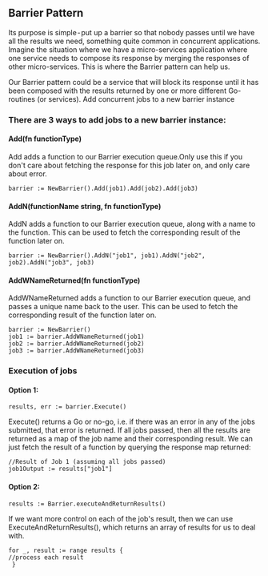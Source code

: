 ## Barrier Pattern

Its purpose is simple - put up a barrier so that nobody passes until we have all the results we need, something quite common in concurrent applications. Imagine the situation where we have a micro-services application where one service needs to compose its response by merging the responses of other micro-services. This is where the Barrier pattern can help us.

Our Barrier pattern could be a service that will block its response until it has been composed with the results returned by one or more different Go-routines (or services).
Add concurrent jobs to a new barrier instance


### There are 3 ways to add jobs to a new barrier instance:

#### Add(fn functionType)

Add adds a function to our Barrier execution queue.Only use this if you don't care about fetching the response for this job later on, and only care about error.

    barrier := NewBarrier().Add(job1).Add(job2).Add(job3)
    
#### AddN(functionName string, fn functionType)

AddN adds a function to our Barrier execution queue, along with a name to the function. This can be used to fetch the corresponding result of the function later on.

    barrier := NewBarrier().AddN("job1", job1).AddN("job2", job2).AddN("job3", job3)
    
#### AddWNameReturned(fn functionType)
AddWNameReturned adds a function to our Barrier execution queue, and passes a unique name back to the user. This can be used to fetch the corresponding result of the function later on.

    barrier := NewBarrier()
    job1 := barrier.AddWNameReturned(job1)
    job2 := barrier.AddWNameReturned(job2)
    job3 := barrier.AddWNameReturned(job3)
    
### Execution of jobs

#### Option 1:

    results, err := barrier.Execute()
    
Execute() returns a Go or no-go, i.e. if there was an error in any of the jobs submitted, that error is returned. If all jobs passed, then all the results are returned as a map of the job name and their corresponding result.
We can just fetch the result of a function by querying the response map returned:

    //Result of Job 1 (assuming all jobs passed)
    job1Output := results["job1"]

#### Option 2:

    results := Barrier.executeAndReturnResults()
If we want more control on each of the job's result, then we can use ExecuteAndReturnResults(), which returns an array of results for us to deal with.

    for _, result := range results { 
    //process each result
     }
